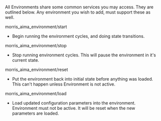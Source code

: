All Environments share some common services you may access. They are outlined below.
Any environment you wish to add, must support these as well.

morris_aima_environment/start
- Begin running the environment cycles, and doing state transitions.

morris_aima_environment/stop
- Stop running environment cycles. This will pause the environment in it's current state. 

morris_aima_environment/reset
- Put the environment back into initial state before anything was loaded. This can't happen unless Environment is not active.

morris_aima_environment/load
- Load updated configuration parameters into the environment. Environment must not be active. It will be reset when the new parameters are loaded.
